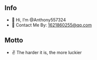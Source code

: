 ## Info
- 👋 Hi, I’m @Anthony557324
- 📧 Contact Me By: 1621860255@qq.com
## Motto
- ✌️ The harder it is, the more luckier